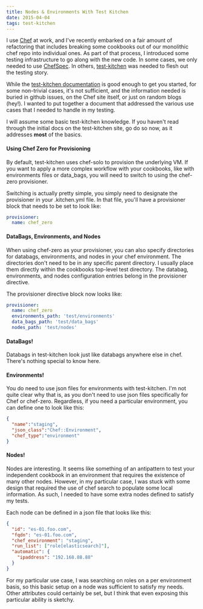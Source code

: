 ```yaml
---
title: Nodes & Environments With Test Kitchen
date: 2015-04-04
tags: test-kitchen
---
```

I use [Chef](https://www.chef.io) at work, and I've recently embarked on a fair
amount of refactoring that includes breaking some cookbooks out of our monolithic
chef repo into individual ones. As part of that process, I introduced some testing
infrastructure to go along with the new code. In some cases, we only needed to
use [ChefSpec](http://sethvargo.github.io/chefspec/). In others,
[test-kitchen](http://kitchen.ci/) was needed to flesh out the testing story.

While the [test-kitchen documentation](http://kitchen.ci/docs/getting-started/)
is good enough to get you started, for some non-trivial cases, it's not sufficient,
and the information needed is buried in github issues, on the Chef site itself,
or just on random blogs (hey!). I wanted to put together a document that addressed
the various use cases that I needed to handle in my testing.

I will assume some basic test-kitchen knowledge. If you haven't read through the
initial docs on the test-kitchen site, go do so now, as it addresses __most__ of
the basics.

<h4>Using Chef Zero for Provisioning</h4>

By default, test-kitchen uses chef-solo to provision the underlying VM. If you
want to apply a more complex workflow with your cookbooks, like with environments
files or data_bags, you will need to switch to using the chef-zero provisioner.

Switching is actually pretty simple, you simply need to designate the provisioner
in your .kitchen.yml file. In that file, you'll have a provisioner block that needs
to be set to look like:

```yaml
provisioner:
  name: chef_zero
```

<h4>DataBags, Environments, and Nodes</h4>

When using chef-zero as your provisioner, you can also specify directories for
databags, environments, and nodes in your chef environment. The directories don't
need to be in any specific parent directory. I usually place them directly within
the cookbooks top-level test directory. The databag, environments, and nodes
configuration entries belong in the provisioner directive.

The provisioner directive block now looks like:

```yaml
provisioner:
  name: chef_zero
  environments_path: 'test/environments'
  data_bags_path: 'test/data_bags'
  nodes_path: 'test/nodes'
```

<h4>DataBags!</h4>

Databags in test-kitchen look just like databags anywhere else in chef. There's
nothing special to know here.

<h4>Environments!</h4>

You do need to use json files for environments with test-kitchen. I'm not quite
clear why that is, as you don't need to use json files specifically for Chef or chef-zero.
Regardless, if you need a particular environment, you can define one to look like
this:

```json
{
  "name":"staging",
  "json_class":"Chef::Environment",
  "chef_type":"environment"
}
```

<h4>Nodes!</h4>

Nodes are interesting. It seems like something of an antipattern to test your
independent cookbook in an environment that requires the existence of many other
nodes. However, in my particular case, I was stuck with some design that required
the use of chef search to populate some local information. As such, I needed to
have some extra nodes defined to satisfy my tests.

Each node can be defined in a json file that looks like this:

```json
{
  "id": "es-01.foo.com",
  "fqdn": "es-01.foo.com",
  "chef_environment": "staging",
  "run_list": ["role[elasticsearch]"],
  "automatic": {
    "ipaddress": "192.168.88.88"
  }
}
```

For my particular use case, I was searching on roles on a per environment basis,
so this basic setup on a node was sufficient to satisfy my needs. Other attributes
could certainly be set, but I think that even exposing this particular ability is
sketchy.

